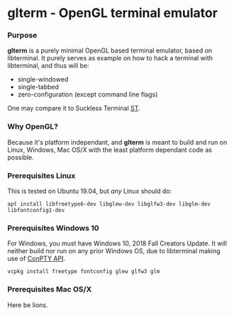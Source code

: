 # glterm - OpenGL terminal emulator

### Purpose

**glterm** is a purely minimal OpenGL based terminal emulator, based on libterminal.
It purely serves as example on how to hack a terminal with libterminal, and thus will be:

* single-windowed
* single-tabbed
* zero-configuration (except command line flags)

One may compare it to Suckless Terminal [ST](https://st.suckless.org/).

### Why OpenGL?

Because it's platform independant, and **glterm** is meant to build and run on Linux, Windows, Mac OS/X with
the least platform dependant code as possible.

### Prerequisites Linux

This is tested on Ubuntu 19.04, but *any* Linux should do:

```!sh
apt install libfreetype6-dev libglew-dev libglfw3-dev libglm-dev libfontconfig1-dev
```

### Prerequisites Windows 10

For Windows, you must have Windows 10, 2018 Fall Creators Update.
It will neither build nor run on any prior Windows OS, due to libterminal making use of [ConPTY API](https://devblogs.microsoft.com/commandline/windows-command-line-introducing-the-windows-pseudo-console-conpty/).

```!psh
vcpkg install freetype fontconfig glew glfw3 glm
```

### Prerequisites Mac OS/X

Here be lions.
